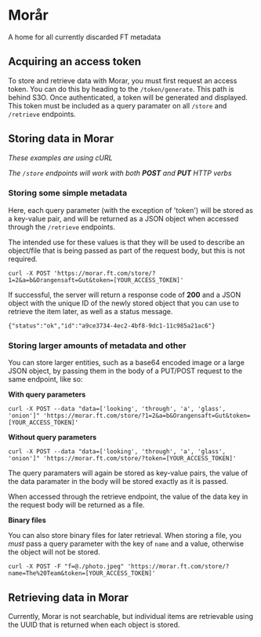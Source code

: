# Morår
A home for all currently discarded FT metadata

## Acquiring an access token

To store and retrieve data with Morar, you must first request an access token. You can do this by heading to the `/token/generate`. This path is behind S3O. Once authenticated, a token will be generated and displayed. This token must be included as a query paramater on all `/store` and `/retrieve` endpoints.

## Storing data in Morar

_These examples are using cURL_

_The `/store` endpoints will work with both **POST** and **PUT** HTTP verbs_

### Storing some simple metadata
Here, each query parameter (with the exception of 'token') will be stored as a key-value pair, and will be returned as a JSON object when accessed through the `/retrieve` endpoints.

The intended use for these values is that they will be used to describe an object/file that is being passed as part of the request body, but this is not required.

`curl -X POST 'https://morar.ft.com/store/?1=2&a=b&Orangensaft=Gut&token=[YOUR_ACCESS_TOKEN]'
`

If successful, the server will return a response code of **200** and a JSON object with the unique ID of the newly stored object that you can use to retrieve the item later, as well as a status message.

`{"status":"ok","id":"a9ce3734-4ec2-4bf8-9dc1-11c985a21ac6"}`

### Storing larger amounts of metadata and other 

You can store larger entities, such as a base64 encoded image or a large JSON object, by passing them in the body of a PUT/POST request to the same endpoint, like so:

**With query parameters**

`curl -X POST --data "data=['looking', 'through', 'a', 'glass', 'onion']" 'https://morar.ft.com/store/?1=2&a=b&Orangensaft=Gut&token=[YOUR_ACCESS_TOKEN]'`

**Without query parameters**

`curl -X POST --data "data=['looking', 'through', 'a', 'glass', 'onion']" 'https://morar.ft.com/store/?token=[YOUR_ACCESS_TOKEN]'`

The query paramaters will again be stored as key-value pairs, the value of the data paramater in the body will be stored exactly as it is passed. 

When accessed through the retrieve endpoint, the value of the data key in the request body will be returned as a file.

**Binary files**

You can also store binary files for later retrieval. When storing a file, you _must_ pass a query parameter with the key of `name` and a value, otherwise the object will not be stored.

`curl -X POST -F "f=@./photo.jpeg" 'https://morar.ft.com/store/?name=The%20Team&token=[YOUR_ACCESS_TOKEN]'`

## Retrieving data in Morar

Currently, Morar is not searchable, but individual items are retrievable using the UUID that is returned when each object is stored.